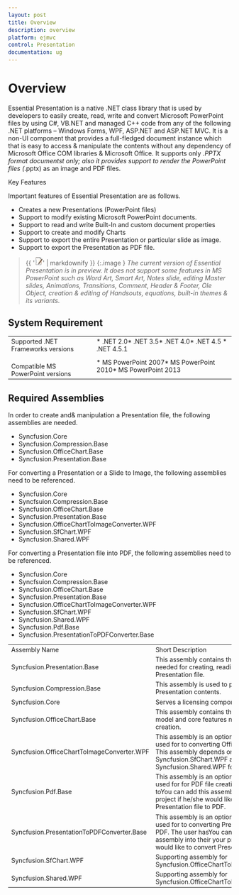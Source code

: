 ```yaml
---
layout: post
title: Overview
description: overview
platform: ejmvc
control: Presentation
documentation: ug
---
```


# Overview

Essential Presentation is a native .NET class library that is used by developers to easily create, read, write and convert Microsoft PowerPoint files by using C#, VB.NET and managed C++ code from any of the following .NET platforms – Windows Forms, WPF, ASP.NET and ASP.NET MVC. It is a non-UI component that provides a full-fledged document instance which that is easy to access & manipulate the contents without any dependency of Microsoft Office COM libraries & Microsoft Office. It supports only *.PPTX format documentst only; also it provides support to render the PowerPoint files (*.pptx) as an image and PDF files.

Key Features

Important features of Essential Presentation are as follows.

* Creates a new Presentations (PowerPoint files)
* Support to modify existing Microsoft PowerPoint documents.
* Support to read and write Built-In and custom document properties
* Support to create and modify Charts
* Support to export the entire Presentation or particular slide as image.
* Support to export the Presentation as PDF file.



> {{ '![](Overview_images/Overview_img1.jpeg)' | markdownify }}
{:.image }
_The current version of Essential Presentation is in preview. It does not support some features in MS PowerPoint such as Word Art, Smart Art, Notes slide, editing Master slides, Animations, Transitions, Comment, Header & Footer, Ole Object, creation & editing of Handsouts, equations, built-in themes & its variants._ 

## System Requirement

<table>
<tr>
<td>
Supported .NET Frameworks versions</td><td>
* .NET 2.0* .NET 3.5* .NET 4.0* .NET 4.5 * .NET 4.5.1</td></tr>
<tr>
<td>
<br>Compatible MS PowerPoint versions</td><td>
* MS PowerPoint 2007* MS PowerPoint 2010* MS PowerPoint 2013</td></tr>
</table>



## Required Assemblies

In order to create and& manipulation a Presentation file, the following assemblies are needed.



* Syncfusion.Core
* Syncfusion.Compression.Base
* Syncfusion.OfficeChart.Base
* Syncfusion.Presentation.Base



For converting a Presentation or a Slide to Image, the following assemblies need to be referenced.



* Syncfusion.Core
* Syncfsuion.Compression.Base
* Syncfusion.OfficeChart.Base
* Syncfusion.Presentation.Base
* Syncfusion.OfficeChartToImageConverter.WPF
* Syncfusion.SfChart.WPF
* Syncfusion.Shared.WPF



For converting a Presentation file into PDF, the following assemblies need to be referenced.

* Syncfusion.Core
* Syncfsuion.Compression.Base
* Syncfusion.OfficeChart.Base
* Syncfusion.Presentation.Base
* Syncfusion.OfficeChartToImageConverter.WPF
* Syncfusion.SfChart.WPF
* Syncfusion.Shared.WPF
* Syncfusion.Pdf.Base
* Syncfusion.PresentationToPDFConverter.Base



<table>
<tr>
<td>
Assembly Name</td><td>
Short Description</td></tr>
<tr>
<td>
Syncfusion.Presentation.Base</td><td>
This assembly contains the core features needed for creating, reading, manipulating a Presentation file.</td></tr>
<tr>
<td>
Syncfusion.Compression.Base</td><td>
This assembly is used to package the Presentation contents.</td></tr>
<tr>
<td>
Syncfusion.Core</td><td>
Serves a licensing component.</td></tr>
<tr>
<td>
Syncfusion.OfficeChart.Base</td><td>
This assembly contains the Office Chart Object model and core features needed for chart creation.</td></tr>
<tr>
<td>
Syncfusion.OfficeChartToImageConverter.WPF</td><td>
This assembly is an optional one. It is meant used for to converting Office Chart into Image. This assembly depends on Syncfusion.SfChart.WPF and Syncfusion.Shared.WPF for chart conversion.</td></tr>
<tr>
<td>
Syncfusion.Pdf.Base</td><td>
This assembly is an optional one. It is meant used for for PDF file creation. The user has toYou can add this assembly into their your project if he/she would like to convert Presentation file to PDF.</td></tr>
<tr>
<td>
Syncfusion.PresentationToPDFConverter.Base</td><td>
This assembly is an optional one. It is meant used for to converting Presentation file into PDF. The user hasYou can to add this assembly into their your project if he/she would like to convert Presentation file to PDF.</td></tr>
<tr>
<td>
Syncfusion.SfChart.WPF</td><td>
Supporting assembly for Syncfusion.OfficeChartToImageConverter.WPF</td></tr>
<tr>
<td>
Syncfusion.Shared.WPF</td><td>
Supporting assembly for Syncfusion.OfficeChartToImageConverter.WPF</td></tr>
</table>


